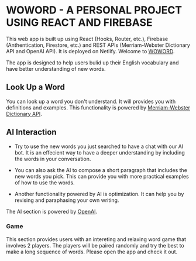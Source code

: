 # WOWORD - A PERSONAL PROJECT USING REACT AND FIREBASE


This web app is built up using React (Hooks, Router, etc.), Firebase (Anthentication, Firestore, etc.) and REST APIs (Merriam-Webster Dictionary API and OpenAI API). It is deployed on Netlify. Welcome to [WOWORD](https://bright-fox-1181ef.netlify.app/). 

The app is designed to help users bulid up their English vocabulary and have better understanding of new words.

## Look Up a Word

You can look up a word you don't understand. It will provides you with definitions and examples. This functionality is powered by [Merriam-Webster Dictionary API](https://dictionaryapi.com/).

## AI Interaction

- Try to use the new words you just searched to have a chat with our AI bot. It is an effecient way to have a deeper understanding by including the words in your conversation.

- You can also ask the AI to compose a short paragraph that includes the new words you pick. This can provide you with more practical examples of how to use the words.

- Another functionality powered by AI is optimization. It can help you by revising and paraphasing your own writing.

The AI section is powered by [OpenAI](https://openai.com/api/).

### Game

This section provides users with an intereting and relaxing word game that involves 2 players. The players will be paired randomly and try the best to make a long sequence of words. Please open the app and check it out.